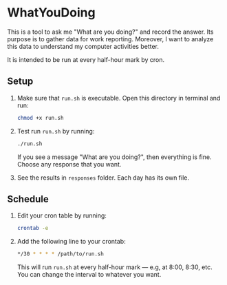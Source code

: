 # WhatYouDoing

This is a tool to ask me "What are you doing?" and record the answer. Its purpose is to gather data for work reporting. Moreover, I want to analyze this data to understand my computer activities better.

It is intended to be run at every half-hour mark by cron.

## Setup
1. Make sure that `run.sh` is executable. Open this directory in terminal and run:

    ```sh
    chmod +x run.sh
    ```

2. Test run `run.sh` by running:

    ```sh
    ./run.sh
    ```

    If you see a message "What are you doing?", then everything is fine. Choose any response that you want.

3. See the results in `responses` folder. Each day has its own file.

## Schedule
1. Edit your cron table by running:

    ```sh
    crontab -e
    ```

2. Add the following line to your crontab:

    ```sh
    */30 * * * * /path/to/run.sh
    ```

    This will run `run.sh` at every half-hour mark — e.g, at 8:00, 8:30, etc. You can change the interval to whatever you want.

